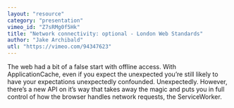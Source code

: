 ```yaml
---
layout: "resource"
category: "presentation"
vimeo_id: "Z7sRMg0f5Hk"
title: "Network connectivity: optional - London Web Standards"
author: "Jake Archibald"
utl: "https://vimeo.com/94347623"
---
```


The web had a bit of a false start with offline access. With ApplicationCache, even if you expect the unexpected you’re still likely to have your expectations unexpectedly confounded. Unexpectedly. However, there’s a new API on it’s way that takes away the magic and puts you in full control of how the browser handles network requests, the ServiceWorker.
